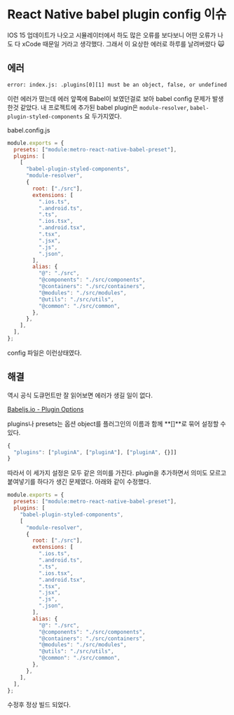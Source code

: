 # React Native babel plugin config 이슈

IOS 15 업데이트가 나오고 시뮬레이터에서 하도 많은 오류를 보다보니 어떤 오류가 나도 다 xCode 때문일 거라고 생각했다. 그래서 이 요상한 에러로 하루를 날려버렸다 🙀

## 에러

```
error: index.js: .plugins[0][1] must be an object, false, or undefined
```

이런 에러가 떴는데 에러 앞쪽에 Babel이 보였던걸로 보아 babel config 문제가 발생한것 같았다.
내 프로젝트에 추가된 babel plugin은 `module-resolver`, `babel-plugin-styled-components` 요 두가지였다.

babel.config.js

```js
module.exports = {
  presets: ["module:metro-react-native-babel-preset"],
  plugins: [
    [
      "babel-plugin-styled-components",
      "module-resolver",
      {
        root: ["./src"],
        extensions: [
          ".ios.ts",
          ".android.ts",
          ".ts",
          ".ios.tsx",
          ".android.tsx",
          ".tsx",
          ".jsx",
          ".js",
          ".json",
        ],
        alias: {
          "@": "./src",
          "@components": "./src/components",
          "@containers": "./src/containers",
          "@modules": "./src/modules",
          "@utils": "./src/utils",
          "@common": "./src/common",
        },
      },
    ],
  ],
};
```

config 파일은 이런상태였다.

## 해결

역시 공식 도큐먼트만 잘 읽어보면 에러가 생길 일이 없다.

[Babeljs.io - Plugin Options](https://babeljs.io/docs/en/plugins#plugin-options)

plugins나 presets는 옵션 object를 플러그인의 이름과 함께 **[]**로 묶어 설정할 수 있다.

```js
{
  "plugins": ["pluginA", ["pluginA"], ["pluginA", {}]]
}
```

따라서 이 세가지 설정은 모두 같은 의미를 가진다.
plugin을 추가하면서 의미도 모르고 붙여넣기를 하다가 생긴 문제였다.
아래와 같이 수정했다.

```js
module.exports = {
  presets: ["module:metro-react-native-babel-preset"],
  plugins: [
    "babel-plugin-styled-components",
    [
      "module-resolver",
      {
        root: ["./src"],
        extensions: [
          ".ios.ts",
          ".android.ts",
          ".ts",
          ".ios.tsx",
          ".android.tsx",
          ".tsx",
          ".jsx",
          ".js",
          ".json",
        ],
        alias: {
          "@": "./src",
          "@components": "./src/components",
          "@containers": "./src/containers",
          "@modules": "./src/modules",
          "@utils": "./src/utils",
          "@common": "./src/common",
        },
      },
    ],
  ],
};
```

수정후 정상 빌드 되었다.
